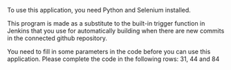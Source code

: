 To use this application, you need Python and Selenium installed.

This program is made as a substitute to the built-in trigger function
in Jenkins that you use for automatically building when there are new
commits in the connected github repository.

You need to fill in some parameters in the code before you can use
this application.
Please complete the code in the following rows:
31, 44 and 84
